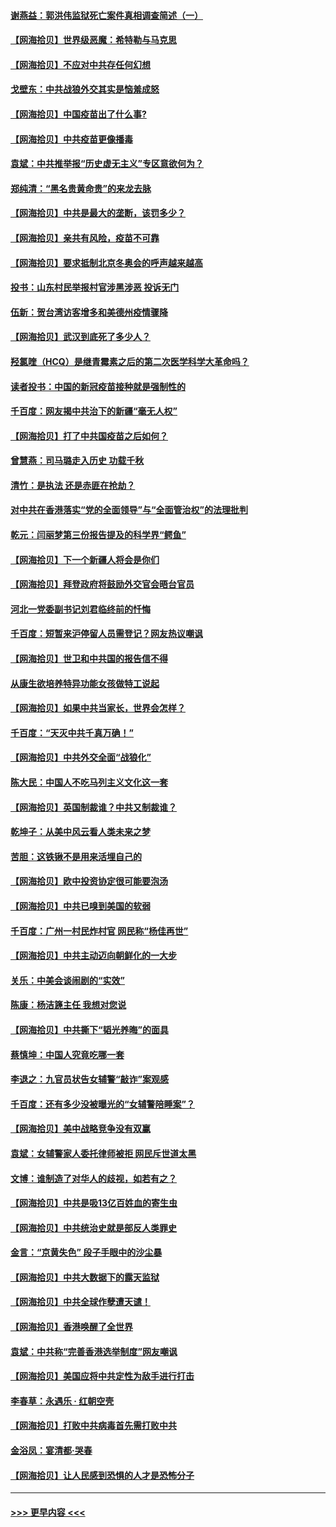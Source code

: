 #### [谢燕益：郭洪伟监狱死亡案件真相调查简述（一）](../pages/nsc993/n12885648.md?t=04181052) 
#### [【网海拾贝】世界级恶魔：希特勒与马克思](../pages/nsc993/n12884062.md?t=04181052) 
#### [【网海拾贝】不应对中共存任何幻想](../pages/nsc993/n12881460.md?t=04181052) 
#### [戈壁东：中共战狼外交其实是恼羞成怒](../pages/nsc993/n12880392.md?t=04181052) 
#### [【网海拾贝】中国疫苗出了什么事?](../pages/nsc993/n12879124.md?t=04181052) 
#### [【网海拾贝】中共疫苗更像播毒](../pages/nsc993/n12876631.md?t=04181052) 
#### [袁斌：中共推举报“历史虚无主义”专区意欲何为？](../pages/nsc993/n12876530.md?t=04181052) 
#### [郑纯清：“黑名贵黄命贵”的来龙去脉](../pages/nsc993/n12875589.md?t=04181052) 
#### [【网海拾贝】中共是最大的垄断，该罚多少？](../pages/nsc993/n12874006.md?t=04181052) 
#### [【网海拾贝】亲共有风险，疫苗不可靠](../pages/nsc993/n12872224.md?t=04181052) 
#### [【网海拾贝】要求抵制北京冬奥会的呼声越来越高](../pages/nsc993/n12868962.md?t=04181052) 
#### [投书：山东村民举报村官涉黑涉恶 投诉无门](../pages/nsc993/n12869726.md?t=04181052) 
#### [伍新：贺台湾访客增多和美德州疫情骤降](../pages/nsc993/n12865651.md?t=04181052) 
#### [【网海拾贝】武汉到底死了多少人？](../pages/nsc993/n12863707.md?t=04181052) 
#### [羟氯喹（HCQ）是继青霉素之后的第二次医学科学大革命吗？](../pages/nsc993/n12638564.md?t=04181052) 
#### [读者投书：中国的新冠疫苗接种就是强制性的](../pages/nsc993/n12859932.md?t=04181052) 
#### [千百度：网友揭中共治下的新疆“毫无人权”](../pages/nsc993/n12858385.md?t=04181052) 
#### [【网海拾贝】打了中共国疫苗之后如何？](../pages/nsc993/n12857866.md?t=04181052) 
#### [曾慧燕：司马璐走入历史 功载千秋](../pages/nsc993/n12856996.md?t=04181052) 
#### [清竹：是执法 还是赤匪在抢劫？](../pages/nsc993/n12856952.md?t=04181052) 
#### [对中共在香港落实“党的全面领导”与“全面管治权”的法理批判](../pages/nsc993/n12856929.md?t=04181052) 
#### [乾元：闫丽梦第三份报告提及的科学界“鳄鱼”](../pages/nsc993/n12855985.md?t=04181052) 
#### [【网海拾贝】下一个新疆人将会是你们](../pages/nsc993/n12855864.md?t=04181052) 
#### [【网海拾贝】拜登政府将鼓励外交官会晤台官员](../pages/nsc993/n12853615.md?t=04181052) 
#### [河北一党委副书记刘君临终前的忏悔](../pages/nsc993/n12849420.md?t=04181052) 
#### [千百度：短暂来沪停留人员需登记？网友热议嘲讽](../pages/nsc993/n12853497.md?t=04181052) 
#### [【网海拾贝】世卫和中共国的报告信不得](../pages/nsc993/n12850902.md?t=04181052) 
#### [从康生欲培养特异功能女孩做特工说起](../pages/nsc993/n12849289.md?t=04181052) 
#### [【网海拾贝】如果中共当家长，世界会怎样？](../pages/nsc993/n12848436.md?t=04181052) 
#### [千百度：“天灭中共千真万确！”](../pages/nsc993/n12845659.md?t=04181052) 
#### [【网海拾贝】中共外交全面“战狼化”](../pages/nsc993/n12845607.md?t=04181052) 
#### [陈大民：中国人不吃马列主义文化这一套](../pages/nsc993/n12842496.md?t=04181052) 
#### [【网海拾贝】英国制裁谁？中共又制裁谁？](../pages/nsc993/n12840909.md?t=04181052) 
#### [乾坤子：从美中风云看人类未来之梦](../pages/nsc993/n12840590.md?t=04181052) 
#### [苦胆：这铁锹不是用来活埋自己的](../pages/nsc993/n12839512.md?t=04181052) 
#### [【网海拾贝】欧中投资协定很可能要泡汤](../pages/nsc993/n12835122.md?t=04181052) 
#### [【网海拾贝】中共已嗅到美国的软弱](../pages/nsc993/n12832411.md?t=04181052) 
#### [千百度：广州一村民炸村官 网民称“杨佳再世”](../pages/nsc993/n12832380.md?t=04181052) 
#### [【网海拾贝】中共主动迈向朝鲜化的一大步](../pages/nsc993/n12829887.md?t=04181052) 
#### [关乐：中美会谈闹剧的“实效”](../pages/nsc993/n12826698.md?t=04181052) 
#### [陈康：杨洁篪主任  我想对您说](../pages/nsc993/n12826609.md?t=04181052) 
#### [【网海拾贝】中共撕下“韬光养晦”的面具](../pages/nsc993/n12826459.md?t=04181052) 
#### [蔡慎坤：中国人究竟吃哪一套](../pages/nsc993/n12826010.md?t=04181052) 
#### [李退之：九官员状告女辅警“敲诈”案观感](../pages/nsc993/n12823984.md?t=04181052) 
#### [千百度：还有多少没被曝光的“女辅警陪睡案”？](../pages/nsc993/n12822136.md?t=04181052) 
#### [【网海拾贝】美中战略竞争没有双赢](../pages/nsc993/n12822105.md?t=04181052) 
#### [袁斌：女辅警家人委托律师被拒 网民斥世道太黑](../pages/nsc993/n12822004.md?t=04181052) 
#### [文博：谁制造了对华人的歧视，如若有之？](../pages/nsc993/n12821635.md?t=04181052) 
#### [【网海拾贝】中共是吸13亿百姓血的寄生虫](../pages/nsc993/n12819191.md?t=04181052) 
#### [【网海拾贝】中共统治史就是部反人类罪史](../pages/nsc993/n12816738.md?t=04181052) 
#### [金言：“京黄失色” 段子手眼中的沙尘暴](../pages/nsc993/n12815700.md?t=04181052) 
#### [【网海拾贝】中共大数据下的露天监狱](../pages/nsc993/n12811075.md?t=04181052) 
#### [【网海拾贝】中共全球作孽遭天谴！](../pages/nsc993/n12810258.md?t=04181052) 
#### [【网海拾贝】香港唤醒了全世界](../pages/nsc993/n12809100.md?t=04181052) 
#### [袁斌：中共称“完善香港选举制度”网友嘲讽](../pages/nsc993/n12808994.md?t=04181052) 
#### [【网海拾贝】美国应将中共定性为敌手进行打击](../pages/nsc993/n12806870.md?t=04181052) 
#### [李春草：永遇乐 · 红朝空壳](../pages/nsc993/n12805365.md?t=04181052) 
#### [【网海拾贝】打败中共病毒首先需打败中共](../pages/nsc993/n12803930.md?t=04181052) 
#### [金浴凤：宴清都‧哭春](../pages/nsc993/n12801601.md?t=04181052) 
#### [【网海拾贝】让人民感到恐惧的人才是恐怖分子](../pages/nsc993/n12799347.md?t=04181052) 

----
#### [ >>> 更早内容 <<< ](../indexes/nsc993-earlier.md)

